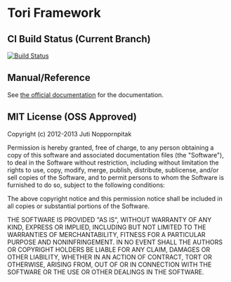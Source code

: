 # Tori Framework

## CI Build Status (Current Branch)

[![Build Status](https://travis-ci.org/shiroyuki/Tori.png?branch=master)](https://travis-ci.org/shiroyuki/Tori)

## Manual/Reference

See [the official documentation](https://tori.readthedocs.org/en/latest/) for the documentation.

## MIT License (OSS Approved)

Copyright (c) 2012-2013 Juti Noppornpitak

Permission is hereby granted, free of charge, to any person obtaining a copy of this software and associated documentation files (the "Software"), to deal in the Software without restriction, including without limitation the rights to use, copy, modify, merge, publish, distribute, sublicense, and/or sell copies of the Software, and to permit persons to whom the Software is furnished to do so, subject to the following conditions:

The above copyright notice and this permission notice shall be included in all copies or substantial portions of the Software.

THE SOFTWARE IS PROVIDED "AS IS", WITHOUT WARRANTY OF ANY KIND, EXPRESS OR IMPLIED, INCLUDING BUT NOT LIMITED TO THE WARRANTIES OF MERCHANTABILITY, FITNESS FOR A
PARTICULAR PURPOSE AND NONINFRINGEMENT. IN NO EVENT SHALL THE AUTHORS OR COPYRIGHT HOLDERS BE LIABLE FOR ANY CLAIM, DAMAGES OR OTHER LIABILITY, WHETHER IN AN ACTION OF CONTRACT, TORT OR OTHERWISE, ARISING FROM, OUT OF OR IN CONNECTION WITH THE SOFTWARE OR THE USE OR OTHER DEALINGS IN THE SOFTWARE.

